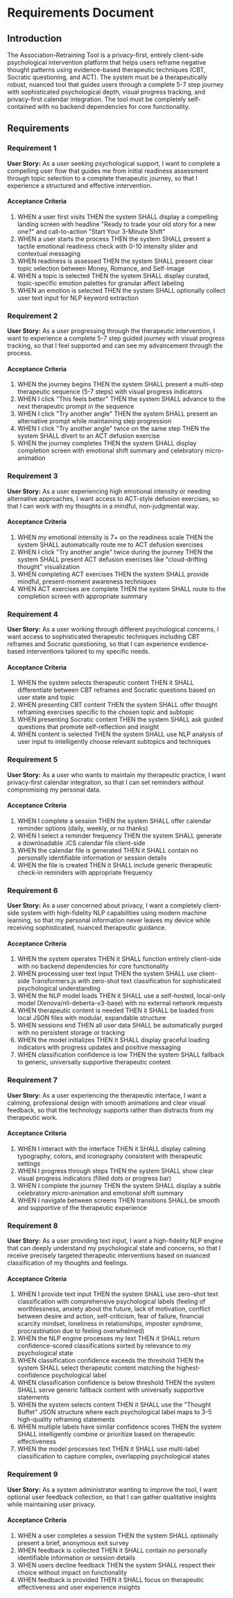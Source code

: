 # Requirements Document

## Introduction

The Association-Retraining Tool is a privacy-first, entirely client-side psychological intervention platform that helps users reframe negative thought patterns using evidence-based therapeutic techniques (CBT, Socratic questioning, and ACT). The system must be a therapeutically robust, nuanced tool that guides users through a complete 5-7 step journey with sophisticated psychological depth, visual progress tracking, and privacy-first calendar integration. The tool must be completely self-contained with no backend dependencies for core functionality.

## Requirements

### Requirement 1

**User Story:** As a user seeking psychological support, I want to complete a compelling user flow that guides me from initial readiness assessment through topic selection to a complete therapeutic journey, so that I experience a structured and effective intervention.

#### Acceptance Criteria

1. WHEN a user first visits THEN the system SHALL display a compelling landing screen with headline "Ready to trade your old story for a new one?" and call-to-action "Start Your 3-Minute Shift"
2. WHEN a user starts the process THEN the system SHALL present a tactile emotional readiness check with 0-10 intensity slider and contextual messaging
3. WHEN readiness is assessed THEN the system SHALL present clear topic selection between Money, Romance, and Self-Image
4. WHEN a topic is selected THEN the system SHALL display curated, topic-specific emotion palettes for granular affect labeling
5. WHEN an emotion is selected THEN the system SHALL optionally collect user text input for NLP keyword extraction

### Requirement 2

**User Story:** As a user progressing through the therapeutic intervention, I want to experience a complete 5-7 step guided journey with visual progress tracking, so that I feel supported and can see my advancement through the process.

#### Acceptance Criteria

1. WHEN the journey begins THEN the system SHALL present a multi-step therapeutic sequence (5-7 steps) with visual progress indicators
2. WHEN I click "This feels better" THEN the system SHALL advance to the next therapeutic prompt in the sequence
3. WHEN I click "Try another angle" THEN the system SHALL present an alternative prompt while maintaining step progression
4. WHEN I click "Try another angle" twice on the same step THEN the system SHALL divert to an ACT defusion exercise
5. WHEN the journey completes THEN the system SHALL display completion screen with emotional shift summary and celebratory micro-animation

### Requirement 3

**User Story:** As a user experiencing high emotional intensity or needing alternative approaches, I want access to ACT-style defusion exercises, so that I can work with my thoughts in a mindful, non-judgmental way.

#### Acceptance Criteria

1. WHEN my emotional intensity is 7+ on the readiness scale THEN the system SHALL automatically route me to ACT defusion exercises
2. WHEN I click "Try another angle" twice during the journey THEN the system SHALL present ACT defusion exercises like "cloud-drifting thought" visualization
3. WHEN completing ACT exercises THEN the system SHALL provide mindful, present-moment awareness techniques
4. WHEN ACT exercises are complete THEN the system SHALL route to the completion screen with appropriate summary

### Requirement 4

**User Story:** As a user working through different psychological concerns, I want access to sophisticated therapeutic techniques including CBT reframes and Socratic questioning, so that I can experience evidence-based interventions tailored to my specific needs.

#### Acceptance Criteria

1. WHEN the system selects therapeutic content THEN it SHALL differentiate between CBT reframes and Socratic questions based on user state and topic
2. WHEN presenting CBT content THEN the system SHALL offer thought reframing exercises specific to the chosen topic and subtopic
3. WHEN presenting Socratic content THEN the system SHALL ask guided questions that promote self-reflection and insight
4. WHEN content is selected THEN the system SHALL use NLP analysis of user input to intelligently choose relevant subtopics and techniques

### Requirement 5

**User Story:** As a user who wants to maintain my therapeutic practice, I want privacy-first calendar integration, so that I can set reminders without compromising my personal data.

#### Acceptance Criteria

1. WHEN I complete a session THEN the system SHALL offer calendar reminder options (daily, weekly, or no thanks)
2. WHEN I select a reminder frequency THEN the system SHALL generate a downloadable .ICS calendar file client-side
3. WHEN the calendar file is generated THEN it SHALL contain no personally identifiable information or session details
4. WHEN the file is created THEN it SHALL include generic therapeutic check-in reminders with appropriate frequency

### Requirement 6

**User Story:** As a user concerned about privacy, I want a completely client-side system with high-fidelity NLP capabilities using modern machine learning, so that my personal information never leaves my device while receiving sophisticated, nuanced therapeutic guidance.

#### Acceptance Criteria

1. WHEN the system operates THEN it SHALL function entirely client-side with no backend dependencies for core functionality
2. WHEN processing user text input THEN the system SHALL use client-side Transformers.js with zero-shot text classification for sophisticated psychological understanding
3. WHEN the NLP model loads THEN it SHALL use a self-hosted, local-only model (Xenova/nli-deberta-v3-base) with no external network requests
4. WHEN therapeutic content is needed THEN it SHALL be loaded from local JSON files with modular, expandable structure
5. WHEN sessions end THEN all user data SHALL be automatically purged with no persistent storage or tracking
6. WHEN the model initializes THEN it SHALL display graceful loading indicators with progress updates and positive messaging
7. WHEN classification confidence is low THEN the system SHALL fallback to generic, universally supportive therapeutic content

### Requirement 7

**User Story:** As a user experiencing the therapeutic interface, I want a calming, professional design with smooth animations and clear visual feedback, so that the technology supports rather than distracts from my therapeutic work.

#### Acceptance Criteria

1. WHEN I interact with the interface THEN it SHALL display calming typography, colors, and iconography consistent with therapeutic settings
2. WHEN I progress through steps THEN the system SHALL show clear visual progress indicators (filled dots or progress bar)
3. WHEN I complete the journey THEN the system SHALL display a subtle celebratory micro-animation and emotional shift summary
4. WHEN I navigate between screens THEN transitions SHALL be smooth and supportive of the therapeutic experience

### Requirement 8

**User Story:** As a user providing text input, I want a high-fidelity NLP engine that can deeply understand my psychological state and concerns, so that I receive precisely targeted therapeutic interventions based on nuanced classification of my thoughts and feelings.

#### Acceptance Criteria

1. WHEN I provide text input THEN the system SHALL use zero-shot text classification with comprehensive psychological labels (feeling of worthlessness, anxiety about the future, lack of motivation, conflict between desire and action, self-criticism, fear of failure, financial scarcity mindset, loneliness in relationships, imposter syndrome, procrastination due to feeling overwhelmed)
2. WHEN the NLP engine processes my text THEN it SHALL return confidence-scored classifications sorted by relevance to my psychological state
3. WHEN classification confidence exceeds the threshold THEN the system SHALL select therapeutic content matching the highest-confidence psychological label
4. WHEN classification confidence is below threshold THEN the system SHALL serve generic fallback content with universally supportive statements
5. WHEN the system selects content THEN it SHALL use the "Thought Buffet" JSON structure where each psychological label maps to 3-5 high-quality reframing statements
6. WHEN multiple labels have similar confidence scores THEN the system SHALL intelligently combine or prioritize based on therapeutic effectiveness
7. WHEN the model processes text THEN it SHALL use multi-label classification to capture complex, overlapping psychological states

### Requirement 9

**User Story:** As a system administrator wanting to improve the tool, I want optional user feedback collection, so that I can gather qualitative insights while maintaining user privacy.

#### Acceptance Criteria

1. WHEN a user completes a session THEN the system SHALL optionally present a brief, anonymous exit survey
2. WHEN feedback is collected THEN it SHALL contain no personally identifiable information or session details
3. WHEN users decline feedback THEN the system SHALL respect their choice without impact on functionality
4. WHEN feedback is provided THEN it SHALL focus on therapeutic effectiveness and user experience insights